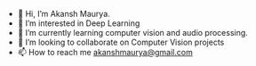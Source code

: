 - 👋 Hi, I’m Akansh Maurya.
- 👀 I’m interested in Deep Learning 
- 🌱 I’m currently learning computer vision and audio processing. 
- 💞️ I’m looking to collaborate on Computer Vision projects
- 📫 How to reach me akanshmaurya@gmail.com

<!---
akansh12/akansh12 is a ✨ special ✨ repository because its `README.md` (this file) appears on your GitHub profile.
You can click the Preview link to take a look at your changes.
--->
